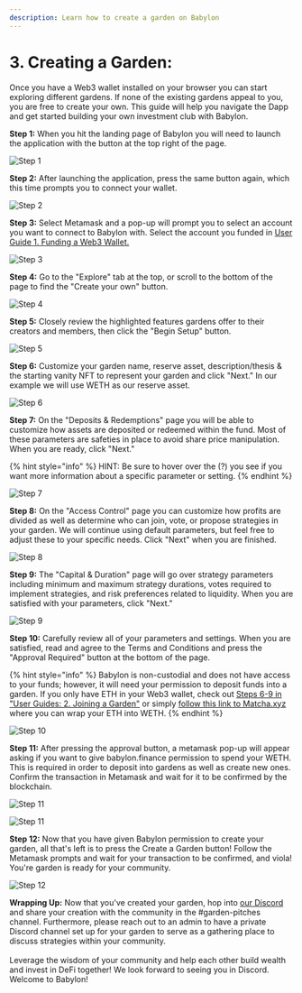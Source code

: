 ```yaml
---
description: Learn how to create a garden on Babylon
---
```


# 3. Creating a Garden:

Once you have a Web3 wallet installed on your browser you can start exploring different gardens. If none of the existing gardens appeal to you, you are free to create your own. This guide will help you navigate the Dapp and get started building your own investment club with Babylon.

**Step 1:** When you hit the landing page of Babylon you will need to launch the application with the button at the top right of the page.&#x20;

![Step 1](<../../.gitbook/assets/Launch App.png>)

**Step 2:** After launching the application, press the same button again, which this time prompts you to connect your wallet.&#x20;

![Step 2](<../../.gitbook/assets/Connect Wallet.png>)

**Step 3:** Select Metamask and a pop-up will prompt you to select an account you want to connect to Babylon with. Select the account you funded in [User Guide 1. Funding a Web3 Wallet.](1.-funding-a-web3-wallet.md)&#x20;

![Step 3](<../../.gitbook/assets/Connect Metamask.png>)

**Step 4:** Go to the "Explore" tab at the top, or scroll to the bottom of the page to find the "Create your own" button.

![Step 4](<../../.gitbook/assets/Step 4.png>)

**Step 5:** Closely review the highlighted features gardens offer to their creators and members, then click the "Begin Setup" button.&#x20;

![Step 5](<../../.gitbook/assets/Step 5.png>)

**Step 6:** Customize your garden name, reserve asset, description/thesis & the starting vanity NFT to represent your garden and click "Next." In our example we will use WETH as our reserve asset.

![Step 6](<../../.gitbook/assets/Step 6 New.png>)

**Step 7:** On the "Deposits & Redemptions" page you will be able to customize how assets are deposited or redeemed within the fund. Most of these parameters are safeties in place to avoid share price manipulation. When you are ready, click "Next."

{% hint style="info" %}
HINT: Be sure to hover over the (?) you see if you want more information about a specific parameter or setting.
{% endhint %}

![Step 7](<../../.gitbook/assets/Step 7 (1).png>)

**Step 8:** On the "Access Control" page you can customize how profits are divided as well as determine who can join, vote, or propose strategies in your garden. We will continue using default parameters, but feel free to adjust these to your specific needs. Click "Next" when you are finished.&#x20;

![Step 8](<../../.gitbook/assets/Step 8.png>)

**Step 9:** The "Capital & Duration" page will go over strategy parameters including minimum and maximum strategy durations, votes required to implement strategies, and risk preferences related to liquidity. When you are satisfied with your parameters, click "Next."

![Step 9](<../../.gitbook/assets/Step 9 (1).png>)

**Step 10:** Carefully review all of your parameters and settings. When you are satisfied, read and agree to the Terms and Conditions and press the "Approval Required" button at the bottom of the page.

{% hint style="info" %}
Babylon is non-custodial and does not have access to your funds; however, it will need your permission to deposit funds into a garden. If you only have ETH in your Web3 wallet, check out [Steps 6-9 in "User Guides: 2. Joining a Garden"](2.-joining-a-garden.md) or simply [follow this link to Matcha.xyz](https://matcha.xyz/markets/1/0xc02aaa39b223fe8d0a0e5c4f27ead9083c756cc2/0xeeeeeeeeeeeeeeeeeeeeeeeeeeeeeeeeeeeeeeee) where you can wrap your ETH into WETH.&#x20;
{% endhint %}

![Step 10](<../../.gitbook/assets/Step 10.png>)

**Step 11:** After pressing the approval button, a metamask pop-up will appear asking if you want to give babylon.finance permission to spend your WETH. This is required in order to deposit into gardens as well as create new ones. Confirm the transaction in Metamask and wait for it to be confirmed by the blockchain.

![Step 11](<../../.gitbook/assets/Step 11.png>)

![Step 11](<../../.gitbook/assets/Step 11.5 (1).png>)

**Step 12:** Now that you have given Babylon permission to create your garden, all that's left is to press the Create a Garden button! Follow the Metamask prompts and wait for your transaction to be confirmed, and viola! You're garden is ready for your community.&#x20;

![Step 12](<../../.gitbook/assets/Step 12.png>)

**Wrapping Up:** Now that you've created your garden, hop into [our Discord ](https://discord.com/invite/babylon)and share your creation with the community in the #garden-pitches channel. Furthermore, please reach out to an admin to have a private Discord channel set up for your garden to serve as a gathering place to discuss strategies within your community. \
\
Leverage the wisdom of your community and help each other build wealth and invest in DeFi together! We look forward to seeing you in Discord. Welcome to Babylon!
